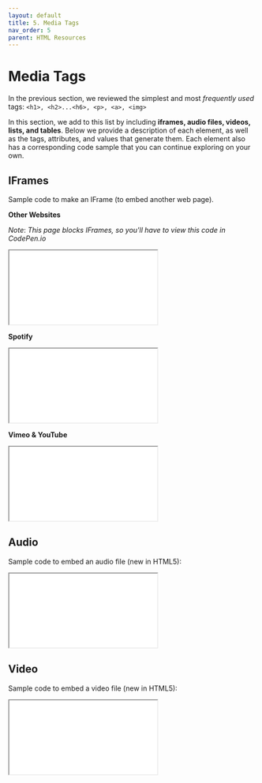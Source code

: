 ```yaml
---
layout: default
title: 5. Media Tags
nav_order: 5
parent: HTML Resources
---
```


# Media Tags
In the previous section, we reviewed the simplest and most *frequently used* tags: `<h1>, <h2>...<h6>, <p>, <a>, <img>`

In this section, we add to this list by including **iframes, audio files, videos, lists, and tables**. Below we provide a description of each element, as well as the tags, attributes, and values that generate them. Each element also has a corresponding code sample that you can continue exploring on your own.

## IFrames
Sample code to make an IFrame (to embed another web page).

**Other Websites**

*Note*: *This page blocks IFrames, so you'll have to view this code in CodePen.io*
<iframe src="//codepen.io/vanwars/embed/dXyaRE/?theme-id=18654&default-tab=html,result" allowfullscreen="true" class="codepen-frame"></iframe>


**Spotify**
<iframe src="//codepen.io/vanwars/embed/YWGMLo/?theme-id=18654&default-tab=html,result" allowfullscreen="true" class="codepen-frame"></iframe>


**Vimeo & YouTube**
<iframe src="//codepen.io/vanwars/embed/mErgKd/?theme-id=18654&default-tab=html,result" allowfullscreen="true" class="codepen-frame"></iframe>

## Audio
Sample code to embed an audio file (new in HTML5):
<iframe src="//codepen.io/vanwars/embed/ezYxGr/?theme-id=18654&default-tab=html,result" allowfullscreen="true" class="codepen-frame"></iframe>

## Video
Sample code to embed a video file (new in HTML5):
<iframe src="//codepen.io/vanwars/embed/PzoVON/?theme-id=18654&default-tab=html,result" allowfullscreen="true" class="codepen-frame"></iframe>
